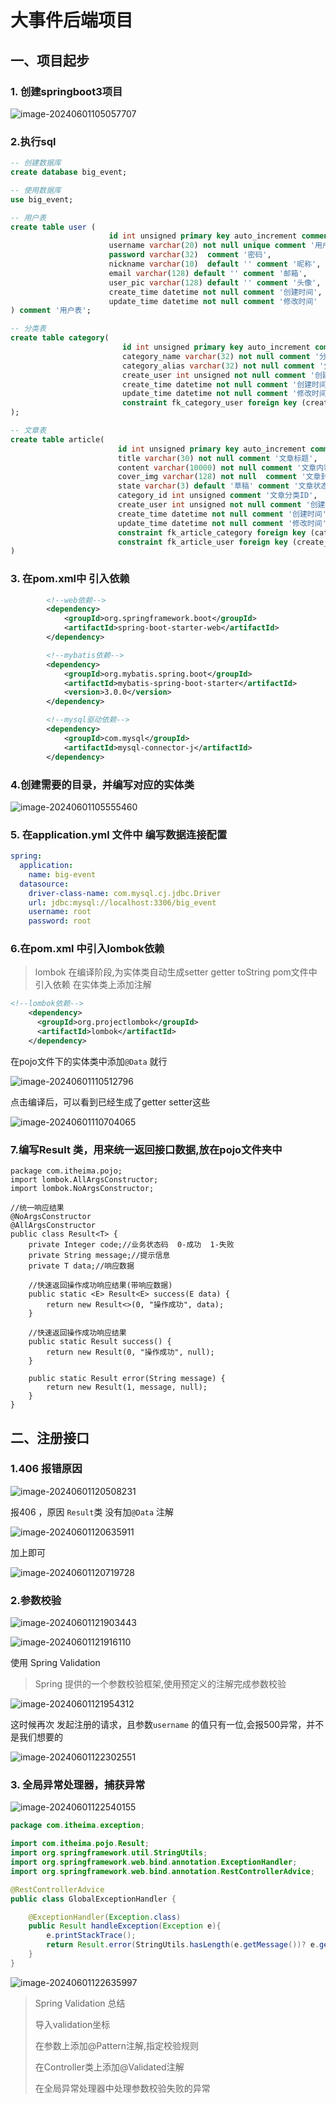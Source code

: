 # 大事件后端项目

## 一、项目起步



### 1. 创建springboot3项目

![image-20240601105057707](C:\Users\Administrator\AppData\Roaming\Typora\typora-user-images\image-20240601105057707.png)

### 2.执行sql

```sql
-- 创建数据库
create database big_event;

-- 使用数据库
use big_event;

-- 用户表
create table user (
                      id int unsigned primary key auto_increment comment 'ID',
                      username varchar(20) not null unique comment '用户名',
                      password varchar(32)  comment '密码',
                      nickname varchar(10)  default '' comment '昵称',
                      email varchar(128) default '' comment '邮箱',
                      user_pic varchar(128) default '' comment '头像',
                      create_time datetime not null comment '创建时间',
                      update_time datetime not null comment '修改时间'
) comment '用户表';

-- 分类表
create table category(
                         id int unsigned primary key auto_increment comment 'ID',
                         category_name varchar(32) not null comment '分类名称',
                         category_alias varchar(32) not null comment '分类别名',
                         create_user int unsigned not null comment '创建人ID',
                         create_time datetime not null comment '创建时间',
                         update_time datetime not null comment '修改时间',
                         constraint fk_category_user foreign key (create_user) references user(id) -- 外键约束
);

-- 文章表
create table article(
                        id int unsigned primary key auto_increment comment 'ID',
                        title varchar(30) not null comment '文章标题',
                        content varchar(10000) not null comment '文章内容',
                        cover_img varchar(128) not null  comment '文章封面',
                        state varchar(3) default '草稿' comment '文章状态: 只能是[已发布] 或者 [草稿]',
                        category_id int unsigned comment '文章分类ID',
                        create_user int unsigned not null comment '创建人ID',
                        create_time datetime not null comment '创建时间',
                        update_time datetime not null comment '修改时间',
                        constraint fk_article_category foreign key (category_id) references category(id),-- 外键约束
                        constraint fk_article_user foreign key (create_user) references user(id) -- 外键约束
)
```

### 3. 在pom.xml中 引入依赖

```xml
        <!--web依赖-->
        <dependency>
            <groupId>org.springframework.boot</groupId>
            <artifactId>spring-boot-starter-web</artifactId>
        </dependency>

        <!--mybatis依赖-->
        <dependency>
            <groupId>org.mybatis.spring.boot</groupId>
            <artifactId>mybatis-spring-boot-starter</artifactId>
            <version>3.0.0</version>
        </dependency>

        <!--mysql驱动依赖-->
        <dependency>
            <groupId>com.mysql</groupId>
            <artifactId>mysql-connector-j</artifactId>
        </dependency>
```

### 4.创建需要的目录，并编写对应的实体类

![image-20240601105555460](C:\Users\Administrator\AppData\Roaming\Typora\typora-user-images\image-20240601105555460.png)

### 5. 在application.yml 文件中 编写数据连接配置

```yaml
spring:
  application:
    name: big-event
  datasource:
    driver-class-name: com.mysql.cj.jdbc.Driver
    url: jdbc:mysql://localhost:3306/big_event
    username: root
    password: root
```



### 6.在pom.xml 中引入lombok依赖

>  lombok  在编译阶段,为实体类自动生成setter  getter toString
>  pom文件中引入依赖   在实体类上添加注解

```xml
<!--lombok依赖-->
    <dependency>
      <groupId>org.projectlombok</groupId>
      <artifactId>lombok</artifactId>
    </dependency>
```

在pojo文件下的实体类中添加`@Data` 就行

![image-20240601110512796](C:\Users\Administrator\AppData\Roaming\Typora\typora-user-images\image-20240601110512796.png)

点击编译后，可以看到已经生成了getter setter这些

![image-20240601110704065](C:\Users\Administrator\AppData\Roaming\Typora\typora-user-images\image-20240601110704065.png)

### 7.编写Result 类，用来统一返回接口数据,放在pojo文件夹中

```
package com.itheima.pojo;
import lombok.AllArgsConstructor;
import lombok.NoArgsConstructor;

//统一响应结果
@NoArgsConstructor
@AllArgsConstructor
public class Result<T> {
    private Integer code;//业务状态码  0-成功  1-失败
    private String message;//提示信息
    private T data;//响应数据

    //快速返回操作成功响应结果(带响应数据)
    public static <E> Result<E> success(E data) {
        return new Result<>(0, "操作成功", data);
    }

    //快速返回操作成功响应结果
    public static Result success() {
        return new Result(0, "操作成功", null);
    }

    public static Result error(String message) {
        return new Result(1, message, null);
    }
}

```



## 二、注册接口

### 1.406 报错原因

![image-20240601120508231](C:\Users\Administrator\AppData\Roaming\Typora\typora-user-images\image-20240601120508231.png)

报406 ，原因 `Result`类 没有加`@Data` 注解

![image-20240601120635911](C:\Users\Administrator\AppData\Roaming\Typora\typora-user-images\image-20240601120635911.png)

加上即可

![image-20240601120719728](C:\Users\Administrator\AppData\Roaming\Typora\typora-user-images\image-20240601120719728.png)

### 2.参数校验

![image-20240601121903443](C:\Users\Administrator\AppData\Roaming\Typora\typora-user-images\image-20240601121903443.png)

![image-20240601121916110](C:\Users\Administrator\AppData\Roaming\Typora\typora-user-images\image-20240601121916110.png)

使用 Spring Validation

> Spring 提供的一个参数校验框架,使用预定义的注解完成参数校验

![image-20240601121954312](C:\Users\Administrator\AppData\Roaming\Typora\typora-user-images\image-20240601121954312.png)

这时候再次 发起注册的请求，且参数`username` 的值只有一位,会报500异常，并不是我们想要的

![image-20240601122302551](C:\Users\Administrator\AppData\Roaming\Typora\typora-user-images\image-20240601122302551.png)

### 3. 全局异常处理器，捕获异常

![image-20240601122540155](C:\Users\Administrator\AppData\Roaming\Typora\typora-user-images\image-20240601122540155.png)

```java
package com.itheima.exception;

import com.itheima.pojo.Result;
import org.springframework.util.StringUtils;
import org.springframework.web.bind.annotation.ExceptionHandler;
import org.springframework.web.bind.annotation.RestControllerAdvice;

@RestControllerAdvice
public class GlobalExceptionHandler {

    @ExceptionHandler(Exception.class)
    public Result handleException(Exception e){
        e.printStackTrace();
        return Result.error(StringUtils.hasLength(e.getMessage())? e.getMessage() : "操作失败");
    }
}
```

![image-20240601122635997](C:\Users\Administrator\AppData\Roaming\Typora\typora-user-images\image-20240601122635997.png)

> Spring Validation 总结 
>
> 导入validation坐标
>
> 在参数上添加@Pattern注解,指定校验规则
>
> 在Controller类上添加@Validated注解
>
> 在全局异常处理器中处理参数校验失败的异常
